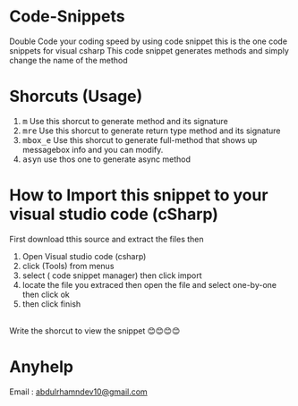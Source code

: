 # Code-Snippets
Double Code your coding speed by using code snippet this is the one code snippets for visual csharp
This code snippet generates methods and simply change the name of the method

# Shorcuts (Usage)
1. <kbd>m</kbd> Use this shorcut to generate method and its signature<br>
2. <kbd>mre</kbd> Use this shorcut to generate return type method and its signature<br>
3. <kbd>mbox_e</kbd> Use this shorcut to generate full-method that shows up messagebox info and you can modify.<br>
4. <kbd> asyn</kbd> use thos one to generate async method 

# How to Import this snippet to your visual studio code (cSharp)
First download tthis source and extract the files then
1. Open Visual studio code (csharp)
2. click (Tools) from menus
3. select ( code snippet manager) then click import
4. locate the file you extraced then open the file and select one-by-one then click ok
5. then click finish
<br>
Write the shorcut to view the snippet 😊😊😊😊


# Anyhelp
Email : abdulrhamndev10@gmail.com
